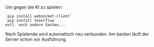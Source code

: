Um gegen die KI zu spielen:

    `pip install websocket-client`
    `pip install tesorflow`
    evtl. noch andere Sachen...

Nach Spielende wird automatisch neu verbunden.
Am besten läuft der Server schon vor Ausführung.
